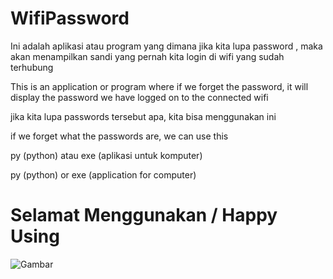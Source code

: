 # WifiPassword

Ini adalah aplikasi atau program yang dimana jika kita lupa password , maka akan menampilkan sandi yang pernah kita login di wifi yang sudah terhubung

This is an application or program where if we forget the password, it will display the password we have logged on to the connected wifi

jika kita lupa passwords tersebut apa, kita bisa menggunakan ini

if we forget what the passwords are, we can use this

py (python) atau exe (aplikasi untuk komputer)

py (python) or exe (application for computer)

# Selamat Menggunakan / Happy Using

![Gambar](https://i.pinimg.com/736x/28/ab/5b/28ab5be238b2619c8b8be717ac81c128.jpg "ini gambar :V this is image :V")
